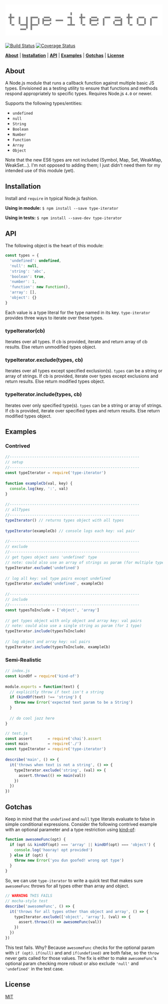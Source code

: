 ![type-iterator](type-iterator.png)
---
[![Build Status](https://travis-ci.org/codekirei/type-iterator.svg?branch=master)](https://travis-ci.org/codekirei/type-iterator)
[![Coverage Status](https://coveralls.io/repos/codekirei/type-iterator/badge.svg?branch=master&service=github)](https://coveralls.io/github/codekirei/type-iterator?branch=master)

<b>[About](#about)</b> | 
<b>[Installation](#installation)</b> | 
<b>[API](#api)</b> | 
<b>[Examples](#examples)</b> | 
<b>[Gotchas](#gotchas)</b> | 
<b>[License](#license)</b>

## About

A Node.js module that runs a callback function against multiple basic JS types.
Envisioned as a testing utility to ensure that functions and methods respond appropriately to specific types.
Requires Node.js `4.0` or newer.

Supports the following types/entities:

* `undefined`
* `null`
* `String`
* `Boolean`
* `Number`
* `Function`
* `Array`
* `Object`

Note that the new ES6 types are not included (Symbol, Map, Set, WeakMap, WeakSet...).
I'm not opposed to adding them; I just didn't need them for my intended use of this module (yet).

## Installation

Install and `require` in typical Node.js fashion.

**Using in module:** `$ npm install --save type-iterator`

**Using in tests:** `$ npm install --save-dev type-iterator`

## API

The following object is the heart of this module:

```js
const types = {
  'undefined': undefined,
  'null': null,
  'string': 'abc',
  'boolean': true,
  'number': 1,
  'function': new Function(),
  'array': [],
  'object': {}
}
```

Each value is a type literal for the type named in its key.
`type-iterator` provides three ways to iterate over these types.

### typeIterator(cb)

Iterates over all types.
If cb is provided, iterate and return array of cb results.
Else return unmodified types object.

### typeIterator.exclude(types, cb)

Iterates over all types except specified exclusion(s).
`types` can be a string or array of strings.
If cb is provided, iterate over types except exclusions and return results.
Else return modified types object.

### typeIterator.include(types, cb)

Iterates over only specified type(s).
`types` can be a string or array of strings.
If cb is provided, iterate over specified types and return results.
Else return modified types object.

## Examples

### Contrived

```js
//----------------------------------------------------------
// setup
//----------------------------------------------------------
const typeIterator = require('type-iterator')

function exampleCb(val, key) {
  console.log(key, ':', val)
}

//----------------------------------------------------------
// allTypes
//----------------------------------------------------------
typeIterator() // returns types object with all types

typeIterator(exampleCb) // console logs each key: val pair

//----------------------------------------------------------
// exclude
//----------------------------------------------------------
// get types object sans 'undefined' type
// note: could also use an array of strings as param (for multiple types)
typeIterator.exclude('undefined')

// log all key: val type pairs except undefined
typeIterator.exclude('undefined', exampleCb)

//----------------------------------------------------------
// include
//----------------------------------------------------------
const typesToInclude = ['object', 'array']

// get types object with only object and array key: val pairs
// note: could also use a single string as param (for 1 type)
typeIterator.include(typesToInclude)

// log object and array key: val pairs
typeIterator.include(typesToInclude, exampleCb)

```

### Semi-Realistic

```js
// index.js
const kindOf = require('kind-of')

module.exports = function(text) {
  // explicitly throw if text isn't a string
  if (kindOf(text) !== 'string') {
    throw new Error('expected text param to be a String')
  }

  // do cool jazz here
}
```

```js
// test.js
const assert       = require('chai').assert
const main         = require('./')
const typeIterator = require('type-iterator')

describe('main', () => {
  it('throws when text is not a string', () => {
    typeIterator.exclude('string', (val) => {
      assert.throws(() => main(val))
    })
  })
})
```

## Gotchas

Keep in mind that the `undefined` and `null` type literals evaluate to false in simple conditional expressions.
Consider the following contrived example with an optional parameter and a type restriction using [kind-of](https://github.com/jonschlinkert/kind-of):

```js
function awesomeFunc(opt) {
  if (opt && kindOf(opt) === 'array' || kindOf(opt) === 'object') {
    console.log('hooray! opt provided')
  } else if (opt) {
    throw new Error('you dun goofed! wrong opt type')
  }
}
```

So, we can use `type-iterator` to write a quick test that makes sure `awesomeFunc` throws for all types other than array and object.

```js
// WARNING THIS FAILS
// mocha-style test
describe('awesomeFunc', () => {
  it('throws for all types other than object and array', () => {
    typeIterator.exclude(['object', 'array'], (val) => {
      assert.throws(() => awesomeFunc(val))
    })
  })
})
```

This test fails.
Why?
Because `awesomeFunc` checks for the optional param with `if (opt)`.
`if(null)` and and `if(undefined)` are both false, so the `throw` never gets called for those values.
The fix is either to make `awesomeFunc`'s optional param checking more robust or also exclude `'null'` and `'undefined'` in the test case.

## License

[MIT](license)
